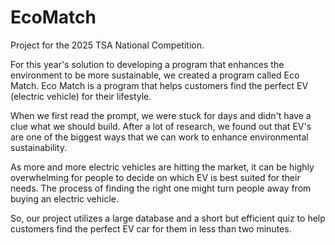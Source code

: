 # EcoMatch

Project for the 2025 TSA National Competition.

For this year's solution to developing a program that enhances the environment to be more sustainable, we created a program called Eco Match. Eco Match is a program that helps customers find the perfect EV (electric vehicle) for their lifestyle.

When we first read the prompt, we were stuck for days and didn't have a clue what we should build. After a lot of research, we found out that EV's are one of the biggest ways that we can work to enhance environmental sustainability.

As more and more electric vehicles are hitting the market, it can be highly overwhelming for people to decide on which EV is best suited for their needs. The process of finding the right one might turn people away from buying an electric vehicle.

So, our project utilizes a large database and a short but efficient quiz to help customers find the perfect EV car for them in less than two minutes.
